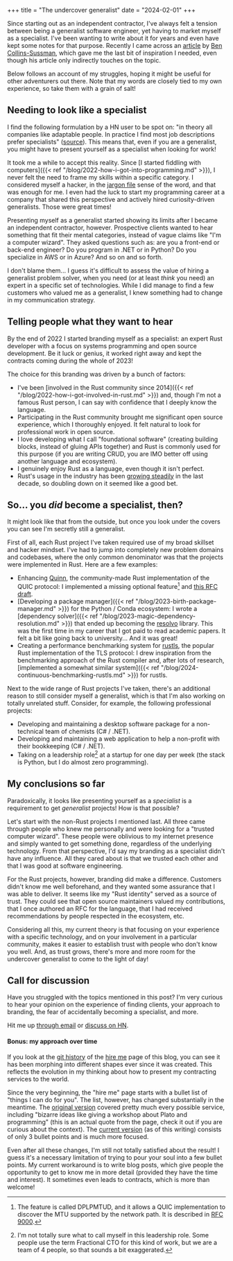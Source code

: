+++
title = "The undercover generalist"
date = "2024-02-01"
+++

Since starting out as an independent contractor, I've always felt a tension between being a generalist software engineer, yet having to market myself as a specialist. I've been wanting to write about it for years and even have kept some notes for that purpose. Recently I came across an [article](https://social.clawhammer.net/blog/posts/2024-01-19-CultureChange/) by [Ben Collins-Sussman](https://www.red-bean.com/sussman), which gave me the last bit of inspiration I needed, even though his article only indirectly touches on the topic.

Below follows an account of my struggles, hoping it might be useful for other adventurers out there. Note that my words are closely tied to my own experience, so take them with a grain of salt!

## Needing to look like a specialist

I find the following formulation by a HN user to be spot on: "in theory all companies like adaptable people. In practice I find most job descriptions prefer specialists" ([source](https://news.ycombinator.com/item?id=32921907)). This means that, even if you are a generalist, you might have to present yourself as a specialist when looking for work!

It took me a while to accept this reality. Since [I started fiddling with computers]({{< ref "/blog/2022-how-i-got-into-programming.md" >}}), I never felt the need to frame my skills within a specific category. I considered myself a hacker, in the [jargon file](http://catb.org/jargon/html/H/hacker.html) sense of the word, and that was enough for me. I even had the luck to start my programming career at a company that shared this perspective and actively hired curiosity-driven generalists. Those were great times!

Presenting myself as a generalist started showing its limits after I became an independent contractor, however. Prospective clients wanted to hear something that fit their mental categories, instead of vague claims like "I'm a computer wizard". They asked questions such as: are you a front-end or back-end engineer? Do you program in .NET or in Python? Do you specialize in AWS or in Azure? And so on and so forth.

I don't blame them... I guess it's difficult to assess the value of hiring a generalist problem solver, when you need (or at least _think_ you need) an expert in a specific set of technologies. While I did manage to find a few customers who valued me as a generalist, I knew something had to change in my communication strategy.

## Telling people what they want to hear

By the end of 2022 I started branding myself as a specialist: an expert Rust developer with a focus on systems programming and open source development. Be it luck or genius, it worked right away and kept the contracts coming during the whole of 2023!

The choice for this branding was driven by a bunch of factors:

- I've been [involved in the Rust community since 2014]({{< ref "/blog/2022-how-i-got-involved-in-rust.md" >}}) and, though I'm not a famous Rust person, I can say with confidence that I deeply know the language.
- Participating in the Rust community brought me significant open source experience, which I thoroughly enjoyed. It felt natural to look for professional work in open source.
- I love developing what I call "foundational software" (creating building blocks, instead of gluing APIs together) and Rust is commonly used for this purpose (if you are writing CRUD, you are IMO better off using another language and ecosystem).
- I genuinely enjoy Rust as a language, even though it isn't perfect.
- Rust's usage in the industry has been [growing steadily](https://www.tiobe.com/tiobe-index/rust/) in the last decade, so doubling down on it seemed like a good bet.

## So... you _did_ become a specialist, then?

It might look like that from the outside, but once you look under the covers you can see I'm secretly still a generalist.

First of all, each Rust project I've taken required use of my broad skillset and hacker mindset. I've had to jump into completely new problem domains and codebases, where the only common denominator was that the projects were implemented in Rust. Here are a few examples:

- Enhancing [Quinn](https://github.com/quinn-rs/quinn/), the community-made Rust implementation of the QUIC protocol: I implemented a missing optional feature[^1] and [this RFC draft](https://datatracker.ietf.org/doc/html/draft-ietf-quic-ack-frequency-04).
- [Developing a package manager]({{< ref "/blog/2023-birth-package-manager.md" >}}) for the Python / Conda ecosystem: I wrote a [dependency solver]({{< ref "/blog/2023-magic-dependency-resolution.md" >}}) that ended up becoming the [resolvo](https://github.com/mamba-org/resolvo) library. This was the first time in my career that I got paid to read academic papers. It felt a bit like going back to university... And it was great!
- Creating a performance benchmarking system for [rustls](https://github.com/rustls/rustls), the popular Rust implementation of the TLS protocol: I drew inspiration from the benchmarking approach of the Rust compiler and, after lots of research, [implemented a somewhat similar system]({{< ref "/blog/2024-continuous-benchmarking-rustls.md" >}}) for rustls.

Next to the wide range of Rust projects I've taken, there's an additional reason to still consider myself a generalist, which is that I'm also working on totally unrelated stuff. Consider, for example, the following professional projects:

- Developing and maintaining a desktop software package for a non-technical team of chemists (C# / .NET).
- Developing and maintaining a web application to help a non-profit with their bookkeeping (C# / .NET).
- Taking on a leadership role[^2] at a startup for one day per week (the stack is Python, but I do almost zero programming).

## My conclusions so far

Paradoxically, it looks like presenting yourself as a _specialist_ is a requirement to get _generalist_ projects! How is that possible?

Let's start with the non-Rust projects I mentioned last. All three came through people who knew me personally and were looking for a "trusted computer wizard". These people were oblivious to my internet presence and simply wanted to get something done, regardless of the underlying technology. From that perspective, I'd say my branding as a specialist didn't have any influence. All they cared about is that we trusted each other and that I was good at software engineering.

For the Rust projects, however, branding did make a difference. Customers didn't know me well beforehand, and they wanted some assurance that I was able to deliver. It seems like my "Rust identity" served as a source of trust. They could see that open source maintainers valued my contributions, that I once authored an RFC for the language, that I had received recommendations by people respected in
the ecosystem, etc.

Considering all this, my current theory is that focusing on your experience with a specific technology, and on your involvement in a particular community, makes it easier to establish trust with people who don't know you well. And, as trust grows, there's more and more room for the undercover generalist to come to the light of day!

## Call for discussion

Have you struggled with the topics mentioned in this post? I'm very curious to hear your opinion on the experience of finding clients, your approach to branding, the fear of accidentally becoming a specialist, and more.

Hit me up [through email](&#109;&#97;&#105;&#108;&#116;&#111;&#58;&#97;&#100;&#111;&#108;&#102;&#111;&#64;&#111;&#99;&#104;&#97;&#103;&#97;&#118;&#105;&#97;&#46;&#110;&#108;) or [discuss on HN](TODO).

#### Bonus: my approach over time

If you look at the [git history](https://github.com/aochagavia/ochagavia.nl/commits/0c14f6afa004b6bcb366705768015b37561b9a71/content/hire_me.md) of the [hire me](/hire_me) page of this blog, you can see it has been morphing into different shapes ever since it was created. This reflects the evolution in my thinking about how to present my contracting services to the world.

Since the very beginning, the "hire me" page starts with a bullet list of "things I can do for you". The list, however, has changed substantially in the meantime. The [original version](https://github.com/aochagavia/ochagavia.nl/blob/abb186d4630f585cfa81ee2d65a89aa042cf4435/content/hire_me.md) covered pretty much every possible service, including "bizarre ideas like giving a workshop about Plato and programming" (this is an actual quote from the page, check it out if you are curious about the context). The [current version](https://github.com/aochagavia/ochagavia.nl/blob/0c14f6afa004b6bcb366705768015b37561b9a71/content/hire_me.md) (as of this writing) consists of only 3 bullet points and is much more focused.

Even after all these changes, I'm still not totally satisfied about the result! I guess it's a necessary limitation of trying to pour your soul into a few bullet points. My current workaround is to write blog posts, which give people the opportunity to get to know me in more detail (provided they have the time and interest). It sometimes even leads to contracts, which is more than welcome!

[^1]: The feature is called DPLPMTUD, and it allows a QUIC implementation to discover the MTU supported by the network path. It is described in [RFC 9000](https://www.rfc-editor.org/rfc/rfc9000.html#name-datagram-packetization-laye).
[^2]: I'm not totally sure what to call myself in this leadership role. Some people use the term Fractional CTO for this kind of work, but we are a team of 4 people, so that sounds a bit exaggerated.
